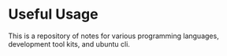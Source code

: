 # Useful Usage

This is a repository of notes for various programming languages, development tool kits,  and ubuntu cli.